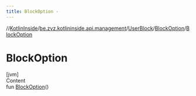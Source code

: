 ```yaml
---
title: BlockOption -
---
```

//[KotlinInside](../../../index.md)/[be.zvz.kotlininside.api.management](../../index.md)/[UserBlock](../index.md)/[BlockOption](index.md)/[BlockOption](-block-option.md)



# BlockOption  
[jvm]  
Content  
fun [BlockOption](-block-option.md)()  



